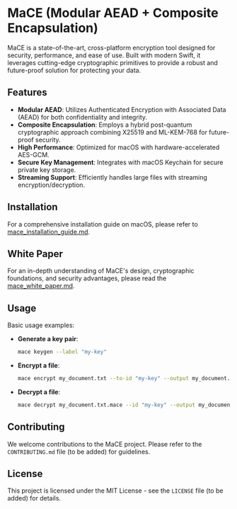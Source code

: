 # MaCE (Modular AEAD + Composite Encapsulation)

MaCE is a state-of-the-art, cross-platform encryption tool designed for security, performance, and ease of use. Built with modern Swift, it leverages cutting-edge cryptographic primitives to provide a robust and future-proof solution for protecting your data.

## Features

*   **Modular AEAD**: Utilizes Authenticated Encryption with Associated Data (AEAD) for both confidentiality and integrity.
*   **Composite Encapsulation**: Employs a hybrid post-quantum cryptographic approach combining X25519 and ML-KEM-768 for future-proof security.
*   **High Performance**: Optimized for macOS with hardware-accelerated AES-GCM.
*   **Secure Key Management**: Integrates with macOS Keychain for secure private key storage.
*   **Streaming Support**: Efficiently handles large files with streaming encryption/decryption.

## Installation

For a comprehensive installation guide on macOS, please refer to [mace_installation_guide.md](mace_installation_guide.md).

## White Paper

For an in-depth understanding of MaCE's design, cryptographic foundations, and security advantages, please read the [mace_white_paper.md](mace_white_paper.md).

## Usage

Basic usage examples:

*   **Generate a key pair**:
    ```bash
    mace keygen --label "my-key"
    ```

*   **Encrypt a file**:
    ```bash
    mace encrypt my_document.txt --to-id "my-key" --output my_document.txt.mace
    ```

*   **Decrypt a file**:
    ```bash
    mace decrypt my_document.txt.mace --id "my-key" --output my_document_decrypted.txt
    ```

## Contributing

We welcome contributions to the MaCE project. Please refer to the `CONTRIBUTING.md` file (to be added) for guidelines.

## License

This project is licensed under the MIT License - see the `LICENSE` file (to be added) for details.


